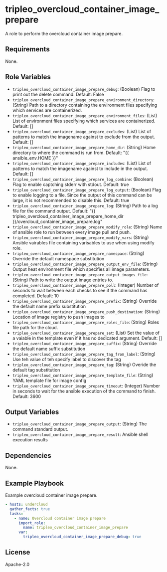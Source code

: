 tripleo_overcloud_container_image_prepare
=========================================

A role to perform the overcloud container image prepare.

Requirements
------------

None.

Role Variables
--------------

* `tripleo_overcloud_container_image_prepare_debug`: (Boolean) Flag to print out the delete command. Default: False
* `tripleo_overcloud_container_image_prepare_environment_directory`: (String) Path to a directory containing the environment files specifying which services are containerized.
* `tripleo_overcloud_container_image_prepare_environment_files`: (List) List of environment files specifying which services are containerized. Default: []
* `tripleo_overcloud_container_image_prepare_excludes`: (List) List of patterns to match the imagename against to exclude from the output. Default: []
* `tripleo_overcloud_container_image_prepare_home_dir`: (String) Home directory to where the command is run from. Default: "{{ ansible_env.HOME }}"
* `tripleo_overcloud_container_image_prepare_includes`: (List) List of patterns to match the imagename against to include in the output. Default: []
* `tripleo_overcloud_container_image_prepare_log_combine`: (Boolean) Flag to enable captching stderr with stdout. Default: true
* `tripleo_overcloud_container_image_prepare_log_output`: (Boolean) Flag to enable logging to a file. Since the output of this command can be large, it is not recommended to disable this. Default: true
* `tripleo_overcloud_container_image_prepare_log`: (String) Path to a log file for the command output. Default: "{{ tripleo_overcloud_container_image_prepare_home_dir }}/overcloud_container_image_prepare.log"
* `tripleo_overcloud_container_image_prepare_modify_role`: (String) Name of ansible role to run between every image pull and push.
* `tripleo_overcloud_container_image_prepare_modify_vars`: (String) Ansible vairables file containing varisables to use when using modify role.
* `tripleo_overcloud_container_image_prepare_namespace`: (String) Override the default namespace substitution
* `tripleo_overcloud_container_image_prepare_output_env_file`: (String) Output heat environment file which specifies all image parameters.
* `tripleo_overcloud_container_image_prepare_output_images_file`: (String) Path to write the output image entries to.
* `tripleo_overcloud_container_image_prepare_poll`: (Integer) Number of seconds to wait between each checks to see if the command has completed. Default: 10
* `tripleo_overcloud_container_image_prepare_prefix`: (String) Override the default name prefix substitution
* `tripleo_overcloud_container_image_prepare_push_destination`: (String) Location of image registry to push images to
* `tripleo_overcloud_container_image_prepare_roles_file`: (String) Roles file path for the cloud.
* `tripleo_overcloud_container_image_prepare_set`: (List) Set the value of a vaiable in the template even if it has no dedicated argument. Default: []
* `tripleo_overcloud_container_image_prepare_suffix`: (String) Override the default name suffix substitution
* `tripleo_overcloud_container_image_prepare_tag_from_label`: (String) Use teh value of teh specify label to discover the tag
* `tripleo_overcloud_container_image_prepare_tag`: (String) Overide the default tag substitution
* `tripleo_overcloud_container_image_prepare_template_file`: (String) YAML template file for image config
* `tripleo_overcloud_container_image_prepare_timeout`: (Integer) Number in seconds to wait for the ansible execution of the command to finish. Default: 3600

Output Variables
----------------

* `tripleo_overcloud_container_image_prepare_output`: (String) The command standard output.
* `tripleo_overcloud_container_image_prepare_result`: Ansible shell execution results

Dependencies
------------

None.

Example Playbook
----------------

Example overcloud container image prepare.

```yaml
- hosts: undercloud
  gather_facts: true
  tasks:
    - name: Overcloud container image prepare
      import_role:
        name: tripleo_overcloud_container_image_prepare
      var:
        tripleo_overcloud_container_image_prepare_debug: true
```

License
-------

Apache-2.0
